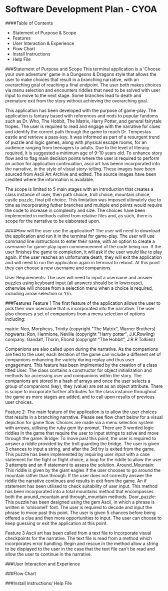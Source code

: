 # Software Development Plan - CYOA

####Table of Contents
- Statement of Purpose & Scope
- Features
- User Interaction & Experience 
- Flow Chart
- Install Instructions 
- Help File 




###Statement of Purpose and Scope
This terminal application is a 'Choose your own adventure' game in a Dungeons & Dragons style that allows the user to make choices that result in a branching narrative, with an overarching goal of reaching a final endpoint. The user both makes choices via menu selection and encounters riddles that need to be solved with user input to move to the next stage. Some branches lead to death and premature exit from the story without achieving the overarching goal. 

This application has been developed with the purpose of game-play. The application is fantasy based with references and nods to popular fandoms such as Dr. Who, The Hobbit, The Matrix, Harry Potter, and general fairytale tropes. The user is required to read and engage with the narrative for clues and identify the correct path through the game to reach Dr. Tempestas castle and retrieve a pass-key. It was informed as part of a resurgent trend of puzzle and logic games, along with physical escape rooms, for an audience ranging from teenagers to adults. Due to the level of literacy required, it is suggested a minimum age of 9-10 years old. To enhance story flow and to flag main decision points where the user is required to perform an action for application continuation, ascii art has beenn incorporated into the narrative, in the style of visual story-telling. These images have been sourced from Ascii Art Archive and edited. The source images have been credited where the information is available.  

The scope is limited to 5 main stages with an introduction that creates a class instance of user, then path choice, troll choice, mountain choice, castle puzzle, final pill choice. This limitation was imposed ultimately due to time as incorporating futher branches and multiple end points would require the code to increase in complexity and size. The choices have been implemented in methods called from relative files and, as such, there is scope for the narrative to be elaborated upon. 

####How will the user use the application?
The user will need to download the application and run it in the terminal for game-play. The user will use command line instructions to enter their name, with an option to create a username for game-play upon commencement of the code being run. If the user finishes the game to completion, it will ask if the user would like to play again. If the user reaches an unfortunate death, they will exit the application and will need to run the application again in terminal to reboot. At this point they can choose a new username and companions. 

User Requirements: 
The user will need to input a username and answer puzzles using keyboard input (all answers should be in lowercase), otherwise will choose from a selection menu when a choice is required, including arrow selection or Y/n. 




###Features
Feature 1
The first feature of the application allows the user to pick their own username that is incorporated into the narrative. The user also chooses a set of companions from a menu selection of options including: 

matrix: Neo, Morpheus, Trinity                      (copyright "The Matrix", Warner Brothers)
hogwarts: Ron, Hermione, Neville                    (copyright "Harry potter", J.K.Rowling)
company: Gandalf, Thorin, Elrond                    (copyright "The Hobbit", J.R.R Tolkien)

Companions are also called upon during the narrative. As the companions are tied to the user, each iteration of the game can include a different set of companions enhancing the variety during replay and thus user engagement. 
This feature has been implmented by the creation of a class titled User. The class contains a constructor for object initialization and methods for accessing user and companions within the story. The companions are stored in a hash of arrays and once the user selects a group of companions (key), they (value) are set as an object attribute. There is scope to incoporate further attributes for the class instance throughout the game as more stages are added, and to call upon results of previous user choices. 

Feature 2:
The main feature of the application is to allow the user choices that results in a branching narrative. Please see flow chart below for a visual depiction for game flow. Choices are made via a menu selection system with arrows, utilising the ruby gem tty-prompt. 
There are 3 worded logic riddles in the game that require the user to input strings to solve and move through the game. 
Bridge: To move past this point, the user is required to answer a riddle provided by the troll guarding the bridge. The user is given 3 chances to input a string, and after the 3rd try is exited from the game. This puzzle has been implemented by requiring user input with a case statement for the fight or flight choice, a loop for the riddle to allow the user 3 attempts and an if statement to assess the solution.
Around_Mountain: This riddle is given by the giant eagles if the user chooses to go around the mountain rather than through. If the user does not correctly answer the riddle the narrative continues and results in exit from the game. An if statement has been utilised to check suitability of user input. This method has been incorporated into a total mountains method that encompasses both the around_mountain and through_mountain methods. 
Door_puzzle: This puzzle has been designed using the gem Ascii, in which a phrase is written in 'smisome1' font. The user is required to decode and input the phrase to mvoe past this point. The user is given 5 chances before being offered a clue and then more opportunities to input. The user can choose to keep guessing or exit the application at this point. 


Feature 3
Ascii art has been called from a text file to incorporate visual checkpoints for the narrative. The text file is read from a method which incorporates error handling. Begin and rescue in the method allow a string to be displayed to the user in the case that the text file can't be read and allow the user to continue in the narrative.  


###User Interaction and Experience
<!-- Develop an outline of the user interaction and experience for the application.
Your outline must include:
- how the user will find out how to interact with / use each feature
- how the user will interact with / use each feature
- how errors will be handled by the application and displayed to the user -->

###Flow Chart
<!-- Develop a diagram which describes the control flow of your application. Your diagram must:
- show the workflow/logic and/or integration of the features in your application for each feature.
- utilise a recognised format or set of conventions for a control flow diagram, such as UML. -->

###Install instructions/ Help File 